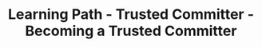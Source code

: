 ---
layout: learning-path-page
show_meta: false
title: Learning Path - Trusted Committer - Becoming a Trusted Committer
learning_path_article: trusted-committer/07-becoming-a-trusted-committer.asciidoc
learning_path_group: Trusted Committer
learning_path_menu_title: 07 - Becoming a Trusted Committer
learning_path_position: 7
---
